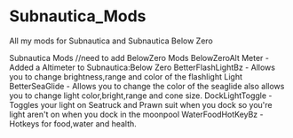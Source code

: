 # Subnautica_Mods
All my mods for Subnautica and Subnautica Below Zero

Subnautica Mods
//need to add
BelowZero Mods
BelowZeroAlt Meter - Added a Altimeter to Subnautica:Below Zero
BetterFlashLightBz - Allows you to change brightness,range and color of the flashlight Light
BetterSeaGlide - Allows you to change the color of the seaglide also allows you to change light color,bright,range and cone size.
DockLightToggle - Toggles your light on Seatruck and Prawn suit when you dock so you're light aren't on when you dock in the moonpool
WaterFoodHotKeyBz - Hotkeys for food,water and health.

